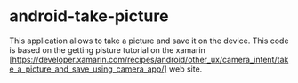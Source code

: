 # android-take-picture
This application allows to take a picture and save it on the device.
This code is based on the getting pisture tutorial on the xamarin [https://developer.xamarin.com/recipes/android/other_ux/camera_intent/take_a_picture_and_save_using_camera_app/] web site.
